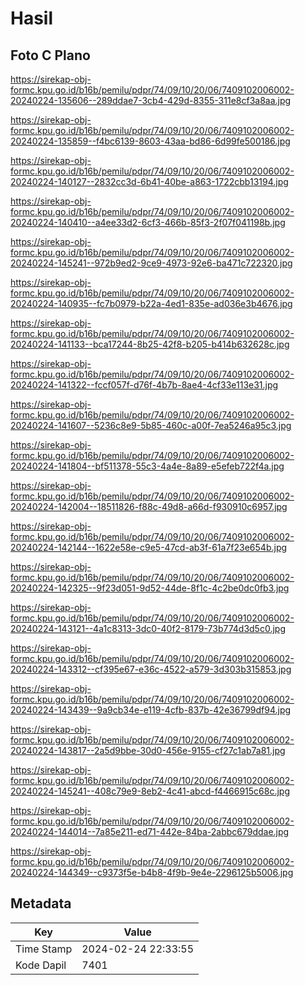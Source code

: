 # Hasil

## Foto C Plano

https://sirekap-obj-formc.kpu.go.id/b16b/pemilu/pdpr/74/09/10/20/06/7409102006002-20240224-135606--289ddae7-3cb4-429d-8355-311e8cf3a8aa.jpg

https://sirekap-obj-formc.kpu.go.id/b16b/pemilu/pdpr/74/09/10/20/06/7409102006002-20240224-135859--f4bc6139-8603-43aa-bd86-6d99fe500186.jpg

https://sirekap-obj-formc.kpu.go.id/b16b/pemilu/pdpr/74/09/10/20/06/7409102006002-20240224-140127--2832cc3d-6b41-40be-a863-1722cbb13194.jpg

https://sirekap-obj-formc.kpu.go.id/b16b/pemilu/pdpr/74/09/10/20/06/7409102006002-20240224-140410--a4ee33d2-6cf3-466b-85f3-2f07f041198b.jpg

https://sirekap-obj-formc.kpu.go.id/b16b/pemilu/pdpr/74/09/10/20/06/7409102006002-20240224-145241--972b9ed2-9ce9-4973-92e6-ba471c722320.jpg

https://sirekap-obj-formc.kpu.go.id/b16b/pemilu/pdpr/74/09/10/20/06/7409102006002-20240224-140935--fc7b0979-b22a-4ed1-835e-ad036e3b4676.jpg

https://sirekap-obj-formc.kpu.go.id/b16b/pemilu/pdpr/74/09/10/20/06/7409102006002-20240224-141133--bca17244-8b25-42f8-b205-b414b632628c.jpg

https://sirekap-obj-formc.kpu.go.id/b16b/pemilu/pdpr/74/09/10/20/06/7409102006002-20240224-141322--fccf057f-d76f-4b7b-8ae4-4cf33e113e31.jpg

https://sirekap-obj-formc.kpu.go.id/b16b/pemilu/pdpr/74/09/10/20/06/7409102006002-20240224-141607--5236c8e9-5b85-460c-a00f-7ea5246a95c3.jpg

https://sirekap-obj-formc.kpu.go.id/b16b/pemilu/pdpr/74/09/10/20/06/7409102006002-20240224-141804--bf511378-55c3-4a4e-8a89-e5efeb722f4a.jpg

https://sirekap-obj-formc.kpu.go.id/b16b/pemilu/pdpr/74/09/10/20/06/7409102006002-20240224-142004--18511826-f88c-49d8-a66d-f930910c6957.jpg

https://sirekap-obj-formc.kpu.go.id/b16b/pemilu/pdpr/74/09/10/20/06/7409102006002-20240224-142144--1622e58e-c9e5-47cd-ab3f-61a7f23e654b.jpg

https://sirekap-obj-formc.kpu.go.id/b16b/pemilu/pdpr/74/09/10/20/06/7409102006002-20240224-142325--9f23d051-9d52-44de-8f1c-4c2be0dc0fb3.jpg

https://sirekap-obj-formc.kpu.go.id/b16b/pemilu/pdpr/74/09/10/20/06/7409102006002-20240224-143121--4a1c8313-3dc0-40f2-8179-73b774d3d5c0.jpg

https://sirekap-obj-formc.kpu.go.id/b16b/pemilu/pdpr/74/09/10/20/06/7409102006002-20240224-143312--cf395e67-e36c-4522-a579-3d303b315853.jpg

https://sirekap-obj-formc.kpu.go.id/b16b/pemilu/pdpr/74/09/10/20/06/7409102006002-20240224-143439--9a9cb34e-e119-4cfb-837b-42e36799df94.jpg

https://sirekap-obj-formc.kpu.go.id/b16b/pemilu/pdpr/74/09/10/20/06/7409102006002-20240224-143817--2a5d9bbe-30d0-456e-9155-cf27c1ab7a81.jpg

https://sirekap-obj-formc.kpu.go.id/b16b/pemilu/pdpr/74/09/10/20/06/7409102006002-20240224-145241--408c79e9-8eb2-4c41-abcd-f4466915c68c.jpg

https://sirekap-obj-formc.kpu.go.id/b16b/pemilu/pdpr/74/09/10/20/06/7409102006002-20240224-144014--7a85e211-ed71-442e-84ba-2abbc679ddae.jpg

https://sirekap-obj-formc.kpu.go.id/b16b/pemilu/pdpr/74/09/10/20/06/7409102006002-20240224-144349--c9373f5e-b4b8-4f9b-9e4e-2296125b5006.jpg


## Metadata

| Key        | Value               |
| ---------- | ------------------- |
| Time Stamp | 2024-02-24 22:33:55 |
| Kode Dapil | 7401                |



